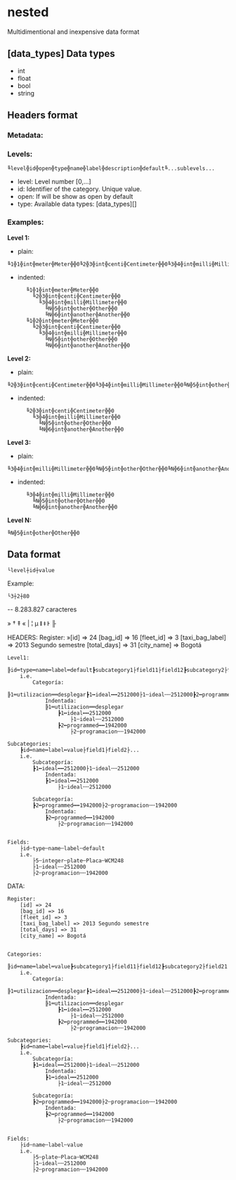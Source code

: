 # nested
Multidimentional and inexpensive data format



## [data_types] Data types
* int
* float
* bool
* string

## Headers format

### Metadata:

### Levels:
```
╚level╬id╬open╬type╬name╬label╬description╬default╚...sublevels...
```
- level: Level number [0,...]
- id: Identifier of the category. Unique value.
- open: If will be show as open by default
- type: Available data types: [data_types][]
### Examples:
**Level 1:**
* plain:
```
╚1╬1╬int╬meter╬Meter╬╬0╚2╬3╬int╬centi╬Centimeter╬╬0╚3╬4╬int╬milli╬Millimeter╬╬0╚N╬5╬int╬other╬Other╬╬0╚N╬6╬int╬another╬Another╬╬0╚1╬2╬int╬meter╬Meter╬╬0╚2╬3╬int╬centi╬Centimeter╬╬0╚3╬4╬int╬milli╬Millimeter╬╬0╚N╬5╬int╬other╬Other╬╬0╚N╬6╬int╬another╬Another╬╬0
```
* indented:
```
      ╚1╬1╬int╬meter╬Meter╬╬0
        ╚2╬3╬int╬centi╬Centimeter╬╬0
          ╚3╬4╬int╬milli╬Millimeter╬╬0
            ╚N╬5╬int╬other╬Other╬╬0
            ╚N╬6╬int╬another╬Another╬╬0
      ╚1╬2╬int╬meter╬Meter╬╬0
        ╚2╬3╬int╬centi╬Centimeter╬╬0
          ╚3╬4╬int╬milli╬Millimeter╬╬0
            ╚N╬5╬int╬other╬Other╬╬0
            ╚N╬6╬int╬another╬Another╬╬0
```

**Level 2:**
* plain:
```
╚2╬3╬int╬centi╬Centimeter╬╬0╚3╬4╬int╬milli╬Millimeter╬╬0╚N╬5╬int╬other╬Other╬╬0╚N╬6╬int╬another╬Another╬╬0
```
* indented:
```
      ╚2╬3╬int╬centi╬Centimeter╬╬0
        ╚3╬4╬int╬milli╬Millimeter╬╬0
          ╚N╬5╬int╬other╬Other╬╬0
          ╚N╬6╬int╬another╬Another╬╬0
```

**Level 3:**
* plain:
```
╚3╬4╬int╬milli╬Millimeter╬╬0╚N╬5╬int╬other╬Other╬╬0╚N╬6╬int╬another╬Another╬╬0
```
* indented:
```
      ╚3╬4╬int╬milli╬Millimeter╬╬0
        ╚N╬5╬int╬other╬Other╬╬0
        ╚N╬6╬int╬another╬Another╬╬0
```

**Level N:**
```
╚N╬5╬int╬other╬Other╬╬0
```



## Data format


```
└level┼id┼value
```
Example:
```
└3┼2┼80
```


-- 8.283.827 caracteres

»
†
‡
«
|
¦
µ
ǁ
ǂ
Ͱ
╟

HEADERS:
	Register:
		»[id] => 24
        [bag_id] => 16
        [fleet_id] => 3
        [taxi_bag_label] => 2013 Segundo semestre
        [total_days] => 31
        [city_name] => Bogotá


	Level1:
		╠id═type═name═label═default┣subcategory1├field11├field12┣subcategory2├field21├field22
		i.e.
			Categoría:
			╠1═utilizacion══desplegar┣1╍ideal╍╍2512000├1╌ideal╌╌2512000┣2╍programmed╍╍1942000├2╌programacion╌╌1942000
				Indentada:
				╠1═utilizacion══desplegar
					┣1╍ideal╍╍2512000
						├1╌ideal╌╌2512000
					┣2╍programmed╍╍1942000
						├2╌programacion╌╌1942000

	Subcategories:
		┣id╍name╍label╍value├field1├field2├...
		i.e.
			Subcategoría:
			┣1╍ideal╍╍2512000├1╌ideal╌╌2512000
				Indentada:
				┣1╍ideal╍╍2512000
					├1╌ideal╌╌2512000

			Subcategoría:
			┣2╍programmed╍╍1942000├2╌programacion╌╌1942000
				Indentada:
				┣2╍programmed╍╍1942000
					├2╌programacion╌╌1942000


	Fields:
		├id╌type╌name╌label╌default
		i.e.
			├5╌integer╌plate╌Placa╌WCM248
			├1╌ideal╌╌2512000
			├2╌programacion╌╌1942000




DATA:

	Register:
		[id] => 24
        [bag_id] => 16
        [fleet_id] => 3
        [taxi_bag_label] => 2013 Segundo semestre
        [total_days] => 31
        [city_name] => Bogotá


	Categories:
		╠id═name═label═value┣subcategory1├field11├field12┣subcategory2├field21├field22
		i.e.
			Categoría:
			╠1═utilizacion══desplegar┣1╍ideal╍╍2512000├1╌ideal╌╌2512000┣2╍programmed╍╍1942000├2╌programacion╌╌1942000
				Indentada:
				╠1═utilizacion══desplegar
					┣1╍ideal╍╍2512000
						├1╌ideal╌╌2512000
					┣2╍programmed╍╍1942000
						├2╌programacion╌╌1942000

	Subcategories:
		┣id╍name╍label╍value├field1├field2├...
		i.e.
			Subcategoría:
			┣1╍ideal╍╍2512000├1╌ideal╌╌2512000
				Indentada:
				┣1╍ideal╍╍2512000
					├1╌ideal╌╌2512000

			Subcategoría:
			┣2╍programmed╍╍1942000├2╌programacion╌╌1942000
				Indentada:
				┣2╍programmed╍╍1942000
					├2╌programacion╌╌1942000


	Fields:
		├id╌name╌label╌value
		i.e.
			├5╌plate╌Placa╌WCM248
			├1╌ideal╌╌2512000
			├2╌programacion╌╌1942000

